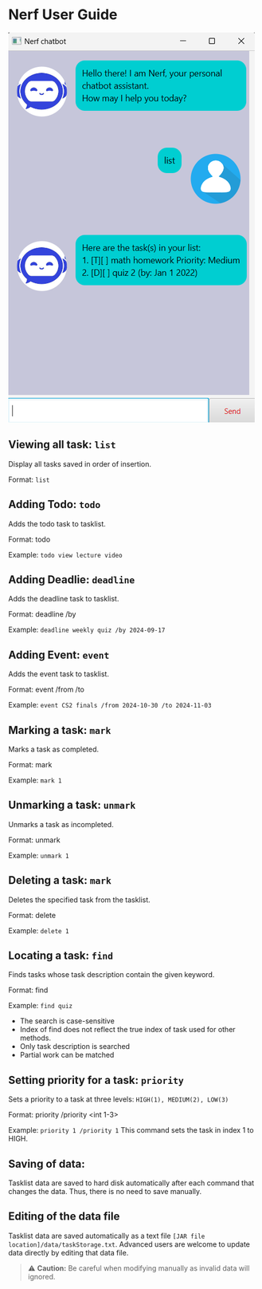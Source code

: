# Nerf User Guide

![Product image](./Ui.png)

## Viewing all task: `list`

Display all tasks saved in order of insertion.

Format: `list`

## Adding Todo: `todo`

Adds the todo task to tasklist.

Format: todo <taskname>

Example: `todo view lecture video`

## Adding Deadlie: `deadline`

Adds the deadline task to tasklist.

Format: deadline <taskname> /by <yyyy-MM-dd>

Example: `deadline weekly quiz /by 2024-09-17`

## Adding Event: `event`

Adds the event task to tasklist.

Format: event <taskname> /from <yyyy-MM-dd> /to <yyyy-MM-dd>

Example: `event CS2 finals /from 2024-10-30 /to 2024-11-03`

## Marking a task: `mark`

Marks a task as completed.

Format: mark <taskIndex>

Example: `mark 1`

## Unmarking a task: `unmark`

Unmarks a task as incompleted.

Format: unmark <taskIndex>

Example: `unmark 1`

## Deleting a task: `mark`

Deletes the specified task from the tasklist.

Format: delete <taskIndex>

Example: `delete 1`

## Locating a task: `find`

Finds tasks whose task description contain the given keyword.

Format: find <keyword>

Example: `find quiz`

- The search is case-sensitive
- Index of find does not reflect the true index of task used for other methods.
- Only task description is searched
- Partial work can be matched

## Setting priority for a task: `priority`

Sets a priority to a task at three levels: `HIGH(1), MEDIUM(2), LOW(3)`

Format: priority <taskIndex> /priority <int 1-3>

Example: `priority 1 /priority 1`
This command sets the task in index 1 to HIGH.

## Saving of data:

Tasklist data are saved to hard disk automatically after each command that changes the data. Thus, there is no need to save manually.

## Editing of the data file

Tasklist data are saved automatically as a text file `[JAR file location]/data/taskStorage.txt`. Advanced users are welcome to update data directly by editing that data file.

> ⚠️ **Caution:** Be careful when modifying manually as invalid data will ignored.
